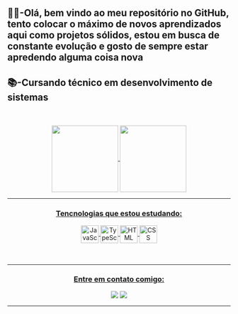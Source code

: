 <h2><b>🙋‍♂️-Olá, bem vindo ao meu repositório no GitHub, tento colocar o máximo de novos aprendizados aqui como projetos sólidos, estou em busca de constante evolução e gosto de sempre estar apredendo alguma coisa nova</b></h2>
<h2><b>📚-Cursando técnico em desenvolvimento de sistemas</b></h2>
<br>
<br>
<div align="center">
<a href="https://github.com/Doglaum">
<img align="center" height="150px" src="https://github-readme-stats.vercel.app/api/top-langs/?username=Doglaum&layout=compact&langs_count=7&theme=dracula"/>
<img align="center" height="150px" src="https://github-readme-stats.vercel.app/api?username=Doglaum&show_icons=true&theme=dracula&include_all_commits=true&count_private=true"/>
</div>
  <hr>
  <div align="center">
    <h3 align="center"><b>Tencnologias que estou estudando:</b></h3>
   <img src="https://user-images.githubusercontent.com/90656335/156193361-bb681d66-3f74-4ce5-a0b1-c5ff5e0f514a.png" alt="JavaScript" width="40px" align="center">
   <img src="https://user-images.githubusercontent.com/90656335/156193488-2a69d636-109a-4bdb-ab2d-e129f3505ffe.png" alt="TypeScript" width="40px" align="center">
   <img src="https://user-images.githubusercontent.com/90656335/156193584-6e6315c7-4e77-4a7d-be47-77f21d840af5.png" alt="HTML" width="40px" align="center">
   <img src="https://user-images.githubusercontent.com/90656335/156193642-4d4fbbc8-3dc9-4c9d-bbd5-d43918ce3060.png" alt="CSS" width="40px" align="center">
  </div>
<br>
<br>
<hr>
<div align="center">
<h3>Entre em contato comigo:</h3>
<a href = "mailto:heredouglas@gmail.com"><img src="https://img.shields.io/badge/Gmail-D14836?style=for-the-badge&logo=gmail&logoColor=white" target="_blank"></a>
<a href="https://www.linkedin.com/in/douglas--martins" target="_blank"><img src="https://img.shields.io/badge/-LinkedIn-%230077B5?style=for-the-badge&logo=linkedin&logoColor=white" target="_blank"></a>   
</div>
<hr>
